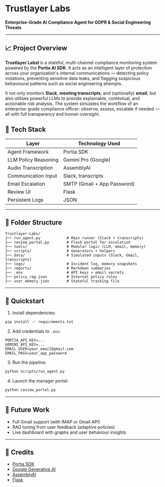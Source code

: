 # Trustlayer Labs

**Enterprise-Grade AI Compliance Agent for GDPR & Social Engineering Threats**

---

## 📈 Project Overview

**Trustlayer Labsl** is a stateful, multi-channel compliance monitoring system powered by the **Portia AI SDK**. It acts as an intelligent layer of protection across your organisation's internal communications — detecting policy violations, preventing sensitive data leaks, and flagging suspicious behavioural patterns such as social engineering attempts.

It not only monitors **Slack**, **meeting transcripts**, and (optionally) **email**, but also utilises powerful LLMs to provide explainable, contextual, and actionable risk analysis. The system simulates the workflow of an enterprise-grade compliance officer: observe, assess, escalate if needed — all with full transparency and human oversight.


## 🧱 Tech Stack

| Layer                 | Technology Used              |
|----------------------|------------------------------|
| Agent Framework      | Portia SDK                   |
| LLM Policy Reasoning | Gemini Pro (Google)          |
| Audio Transcription  | AssemblyAI                   |
| Communication Input  | Slack, transcripts           |
| Email Escalation     | SMTP (Gmail + App Password)  |
| Review UI            | Flask                        |
| Persistent Logs      | JSON                         |

---

## 📂 Folder Structure

```
Trustlayer-Labs/
├── run_agent.py            # Main runner (Slack + transcripts)
├── review_portal.py        # Flask portal for escalation
├── tools/                  # Modular logic (LLM, email, memory)
├── scripts/                # Generators + helpers
├── data/                   # Simulated inputs (Slack, Gmail, transcripts)
├── logs/                   # Incident log, memory snapshots
├── reports/                # Markdown summaries
├── .env                    # API keys + email secrets
├── policy_rag.json         # Internal policy rules
├── user_memory.json        # Stateful tracking file
```

---

## 🚀 Quickstart

1. Install dependencies:
```bash
pip install -r requirements.txt
```

2. Add credentials to `.env`:
```env
PORTIA_API_KEY=...
GEMINI_API_KEY=...
EMAIL_USER=your_email@gmail.com
EMAIL_PASS=your_app_password
```

3. Run the pipeline:
```bash
python scripts/run_agent.py
```

4. Launch the manager portal:
```bash
python review_portal.py
```

---


## 🔮 Future Work

- Full Gmail support (with IMAP or Gmail API)
- RAG tuning from user feedback (adaptive policies)
- Live dashboard with graphs and user behaviour insights

---

## 🙌 Credits

- [Portia SDK](https://github.com/portiaAI/portia-agent-examples)
- [Google Generative AI](https://ai.google.dev/)
- [AssemblyAI](https://www.assemblyai.com/)
- [Flask](https://flask.palletsprojects.com/)
